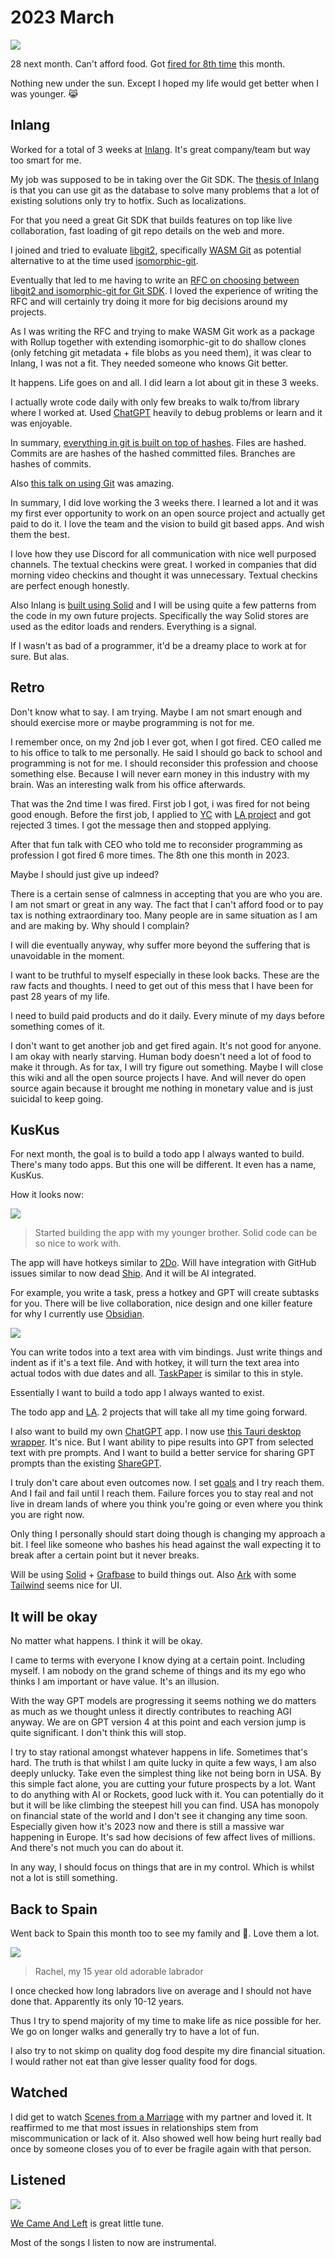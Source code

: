 # 2023 March

![](https://images.nikiv.dev/broke-again-23.jpeg)

28 next month. Can't afford food. Got [fired for 8th time](../../health/depression.md) this month.

Nothing new under the sun. Except I hoped my life would get better when I was younger. 😹

## Inlang

Worked for a total of 3 weeks at [Inlang](https://inlang.com/). It's great company/team but way too smart for me.

My job was supposed to be in taking over the Git SDK. The [thesis of Inlang](https://www.youtube.com/watch?v=CZr6A5gwmFs) is that you can use git as the database to solve many problems that a lot of existing solutions only try to hotfix. Such as localizations.

For that you need a great Git SDK that builds features on top like live collaboration, fast loading of git repo details on the web and more.

I joined and tried to evaluate [libgit2](https://libgit2.org/), specifically [WASM Git](https://github.com/petersalomonsen/wasm-git) as potential alternative to at the time used [isomorphic-git](https://isomorphic-git.org/).

Eventually that led to me having to write an [RFC on choosing between libgit2 and isomorphic-git for Git SDK](https://github.com/inlang/inlang/pull/455). I loved the experience of writing the RFC and will certainly try doing it more for big decisions around my projects.

As I was writing the RFC and trying to make WASM Git work as a package with Rollup together with extending isomorphic-git to do shallow clones (only fetching git metadata + file blobs as you need them), it was clear to Inlang, I was not a fit. They needed someone who knows Git better.

It happens. Life goes on and all. I did learn a lot about git in these 3 weeks.

I actually wrote code daily with only few breaks to walk to/from library where I worked at. Used [ChatGPT](../../machine-learning/chatgpt.md) heavily to debug problems or learn and it was enjoyable.

In summary, [everything in git is built on top of hashes](https://www.youtube.com/watch?v=ig5E8CcdM9g). Files are hashed. Commits are are hashes of the hashed committed files. Branches are hashes of commits.

Also [this talk on using Git](https://www.youtube.com/watch?v=4EOZvow1mk4) was amazing.

In summary, I did love working the 3 weeks there. I learned a lot and it was my first ever opportunity to work on an open source project and actually get paid to do it. I love the team and the vision to build git based apps. And wish them the best.

I love how they use Discord for all communication with nice well purposed channels. The textual checkins were great. I worked in companies that did morning video checkins and thought it was unnecessary. Textual checkins are perfect enough honestly.

Also Inlang is [built using Solid](https://github.com/inlang/inlang) and I will be using quite a few patterns from the code in my own future projects. Specifically the way Solid stores are used as the editor loads and renders. Everything is a signal.

If I wasn't as bad of a programmer, it'd be a dreamy place to work at for sure. But alas.

## Retro

Don't know what to say. I am trying. Maybe I am not smart enough and should exercise more or maybe programming is not for me.

I remember once, on my 2nd job I ever got, when I got fired. CEO called me to his office to talk to me personally. He said I should go back to school and programming is not for me. I should reconsider this profession and choose something else. Because I will never earn money in this industry with my brain. Was an interesting walk from his office afterwards.

That was the 2nd time I was fired. First job I got, i was fired for not being good enough. Before the first job, I applied to [YC](https://www.ycombinator.com/) with [LA project](../../ideas/learn-anything.md) and got rejected 3 times. I got the message then and stopped applying.

After that fun talk with CEO who told me to reconsider programming as profession I got fired 6 more times. The 8th one this month in 2023.

Maybe I should just give up indeed?

There is a certain sense of calmness in accepting that you are who you are. I am not smart or great in any way. The fact that I can't afford food or to pay tax is nothing extraordinary too. Many people are in same situation as I am and are making by. Why should I complain?

I will die eventually anyway, why suffer more beyond the suffering that is unavoidable in the moment.

I want to be truthful to myself especially in these look backs. These are the raw facts and thoughts. I need to get out of this mess that I have been for past 28 years of my life.

I need to build paid products and do it daily. Every minute of my days before something comes of it.

I don't want to get another job and get fired again. It's not good for anyone. I am okay with nearly starving. Human body doesn't need a lot of food to make it through. As for tax, I will try figure out something. Maybe I will close this wiki and all the open source projects I have. And will never do open source again because it brought me nothing in monetary value and is just suicidal to keep going.

## KusKus

For next month, the goal is to build a todo app I always wanted to build. There's many todo apps. But this one will be different. It even has a name, KusKus.

How it looks now:

![](https://images.nikiv.dev/kuskus-start-23.png)

> Started building the app with my younger brother. Solid code can be so nice to work with.

The app will have hotkeys similar to [2Do](../../macOS/apps/2do.md). Will have integration with GitHub issues similar to now dead [Ship](https://www.realartists.com/blog/ship-20.html). And it will be AI integrated.

For example, you write a task, press a hotkey and GPT will create subtasks for you. There will be live collaboration, nice design and one killer feature for why I currently use [Obsidian](../../tools/obsidian.md).

![](https://images.nikiv.dev/obsidian-todo-setup-23.png)

You can write todos into a text area with vim bindings. Just write things and indent as if it's a text file. And with hotkey, it will turn the text area into actual todos with due dates and all. [TaskPaper](https://www.taskpaper.com/) is similar to this in style.

Essentially I want to build a todo app I always wanted to exist.

The todo app and [LA](../../ideas/learn-anything.md). 2 projects that will take all my time going forward.

I also want to build my own [ChatGPT](../../machine-learning/chatgpt.md) app. I now use [this Tauri desktop wrapper](https://github.com/lencx/ChatGPT). It's nice. But I want ability to pipe results into GPT from selected text with pre prompts. And I want to build a better service for sharing GPT prompts than the existing [ShareGPT](https://sharegpt.com/).

I truly don't care about even outcomes now. I set [goals](../../focusing/goals.md) and I try reach them. And I fail and fail until I reach them. Failure forces you to stay real and not live in dream lands of where you think you're going or even where you think you are right now.

Only thing I personally should start doing though is changing my approach a bit. I feel like someone who bashes his head against the wall expecting it to break after a certain point but it never breaks.

Will be using [Solid](../../programming-languages/javascript/js-libraries/solid.md) + [Grafbase](../../networking/graphql/grafbase.md) to build things out. Also [Ark](https://github.com/chakra-ui/ark) with some [Tailwind](../../front-end/css/tailwind-css.md) seems nice for UI.

## It will be okay

No matter what happens. I think it will be okay.

I came to terms with everyone I know dying at a certain point. Including myself. I am nobody on the grand scheme of things and its my ego who thinks I am important or have value. It's an illusion.

With the way GPT models are progressing it seems nothing we do matters as much as we thought unless it directly contributes to reaching AGI anyway. We are on GPT version 4 at this point and each version jump is quite significant. I don't think this will stop.

I try to stay rational amongst whatever happens in life. Sometimes that's hard. The truth is that whilst I am quite lucky in quite a few ways, I am also deeply unlucky. Take even the simplest thing like not being born in USA. By this simple fact alone, you are cutting your future prospects by a lot. Want to do anything with AI or Rockets, good luck with it. You can potentially do it but it will be like climbing the steepest hill you can find. USA has monopoly on financial state of the world and I don't see it changing any time soon. Especially given how it's 2023 now and there is still a massive war happening in Europe. It's sad how decisions of few affect lives of millions. And there's not much you can do about it.

In any way, I should focus on things that are in my control. Which is whilst not a lot is still something.

## Back to Spain

Went back to Spain this month too to see my family and 🐶. Love them a lot.

![](https://images.nikiv.dev/rachel-outside-march23.jpeg)

> Rachel, my 15 year old adorable labrador

I once checked how long labradors live on average and I should not have done that. Apparently its only 10-12 years.

Thus I try to spend majority of my time to make life as nice possible for her. We go on longer walks and generally try to have a lot of fun.

I also try to not skimp on quality dog food despite my dire financial situation. I would rather not eat than give lesser quality food for dogs.

## Watched

I did get to watch [Scenes from a Marriage](https://trakt.tv/shows/scenes-from-a-marriage-2021) with my partner and loved it. It reaffirmed to me that most issues in relationships stem from miscommunication or lack of it. Also showed well how being hurt really bad once by someone closes you of to ever be fragile again with that person.

## Listened

![](https://images.nikiv.dev/listened-march-23.png)

[We Came And Left](https://open.spotify.com/track/2bKVbvI4F0FktcUXrQ9vIe) is great little tune.

Most of the songs I listen to now are instrumental.
